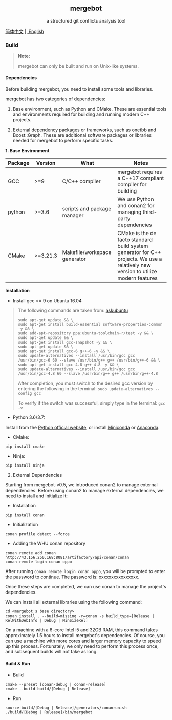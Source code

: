 <h2 align="center">mergebot</h2>
<p align="center">a structured git conflicts analysis tool</p>

<a href="./docs/README.zh-CN.md">简体中文</a>&nbsp;|&nbsp;<a href="./README.md">
English</a>

### Build

> **Note:**
>
> mergebot can only be built and run on Unix-like systems.

#### Dependencies

Before building mergebot, you need to install some tools and libraries.

mergebot has two categories of dependencies:

1. Base environment, such as Python and CMake. These are essential tools and
   environments required for building and running modern C++ projects.

2. External dependency packages or frameworks, such as onetbb and Boost::Graph.
   These are additional software packages or libraries needed for mergebot to
   perform specific tasks.

**1. Base Environment**

| Package | Version   | What                         | Notes                                                                                                                              |
|---------|-----------|------------------------------|------------------------------------------------------------------------------------------------------------------------------------|
| GCC     | \>=9      | C/C++ compiler               | mergebot requires a C++17 compliant compiler for building                                                                          |
| python  | \>=3.6    | scripts and package manager  | We use Python and conan2 for managing third-party dependencies                                                                     |
| CMake   | \>=3.21.3 | Makefile/workspace generator | CMake is the de facto standard build system generator for C++ projects. We use a relatively new version to utilize modern features |

**Installation**

+ Install gcc >= 9 on Ubuntu 16.04

> The following commands are taken
> from: [askubuntu](http://askubuntu.com/a/581497)
>
> ```shell
> sudo apt-get update && \
> sudo apt-get install build-essential software-properties-common -y && \
> sudo add-apt-repository ppa:ubuntu-toolchain-r/test -y && \
> sudo apt-get update && \
> sudo apt-get install gcc-snapshot -y && \
> sudo apt-get update && \
> sudo apt-get install gcc-6 g++-6 -y && \
> sudo update-alternatives --install /usr/bin/gcc gcc /usr/bin/gcc-6 60 --slave /usr/bin/g++ g++ /usr/bin/g++-6 && \
> sudo apt-get install gcc-4.8 g++-4.8 -y && \
> sudo update-alternatives --install /usr/bin/gcc gcc /usr/bin/gcc-4.8 60 --slave /usr/bin/g++ g++ /usr/bin/g++-4.8
> ```
>
> After completion, you must switch to the desired gcc version by entering the
> following in the terminal:
> `sudo update-alternatives --config gcc`
>
> To verify if the switch was successful, simply type in the terminal:
> `gcc -v`

+ Python 3.6/3.7:

Install from the [Python official website](https://www.python.org/downloads/),
or install [Miniconda](https://docs.conda.io/en/main/miniconda.html) or
[Anaconda](https://www.anaconda.com/download).

+ CMake:

```shell
pip install cmake
```

+ Ninja:

```shell
pip install ninja
```

2. External Dependencies

Starting from mergebot-v0.5, we introduced conan2 to manage external
dependencies.
Before using conan2 to manage external dependencies, we need to install and
initialize it:

+ Installation

```shell
pip install conan
```

+ Initialization

```shell
conan profile detect --force
```

+ Adding the WHU conan repository

```shell
conan remote add conan http://43.156.250.168:8081/artifactory/api/conan/conan
conan remote login conan oppo
```

After running `conan remote login conan oppo`, you will be prompted to enter the
password to continue. The password is: xxxxxxxxxxxxxxxx.

Once these steps are completed, we can use conan to manage the project's
dependencies.

We can install all external libraries using the following command:

```shell
cd <mergebot's base directory>
conan install . --build=missing -r=conan -s build_type=[Release | RelWithDebInfo | Debug | MinSizeRel]
```

On a machine with a 6-core Intel i5 and 32GB RAM, this command takes
approximately 1.5 hours to install mergebot's dependencies. Of course, you can
use a machine with more cores and larger memory capacity to speed up this
process. Fortunately, we only need to perform this process once, and subsequent
builds will not take as long.

#### Build & Run

+ Build

```shell
cmake --preset [conan-debug | conan-release]
cmake --build build/[Debug | Release]
```

+ Run

```shell
source build/[Debug | Release]/generators/conanrun.sh
./build/[Debug | Release]/bin/mergebot
```
